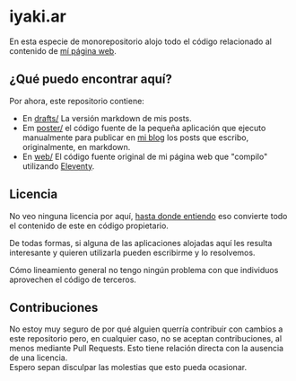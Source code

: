 # iyaki.ar

En esta especie de monorepositorio alojo todo el código relacionado al contenido
de [mí página web](https://iyaki.ar).

## ¿Qué puedo encontrar aquí?

Por ahora, este repositorio contiene:

- En [drafts/](drafts) La versión markdown de mis posts.
- Em [poster/](poster) el código fuente de la pequeña aplicación que ejecuto
  manualmente para publicar en [mi blog](https://iyaki.ar/blog.html) los posts
  que escribo, originalmente, en markdown.
- En [web/](web) El código fuente original de mi página web que "compilo"
  utilizando [Eleventy](https://www.11ty.dev/).

## Licencia

No veo ninguna licencia por aquí,
[hasta donde entiendo](https://choosealicense.com/no-permission/) eso convierte
todo el contenido de este en código propietario.

De todas formas, si alguna de las aplicaciones alojadas aquí les resulta
interesante y quieren utilizarla pueden escribirme y lo resolvemos.

Cómo lineamiento general no tengo ningún problema con que individuos aprovechen
el código de terceros.

## Contribuciones

No estoy muy seguro de por qué alguien querría contribuir con cambios a este
repositorio pero, en cualquier caso, no se aceptan contribuciones, al menos
mediante Pull Requests. Esto tiene relación directa con la ausencia de una
licencia.  
Espero sepan disculpar las molestias que esto pueda ocasionar.
